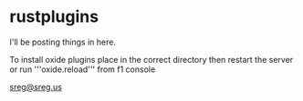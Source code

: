 rustplugins
===========


I'll be posting things in here. 

To install oxide plugins place in the correct directory then restart the server or run '''oxide.reload''' from f1 console 

sreg@sreg.us
